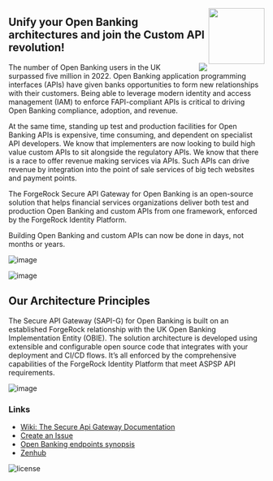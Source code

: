 [<img src="https://avatars.githubusercontent.com/u/2592818?s=200&v=4" align="right" width="110px"/>](https://developer.forgerock.com/)


## Unify your Open Banking architectures and join the Custom API revolution!

[<img src="https://user-images.githubusercontent.com/1516395/232495148-8dc514ad-a824-4029-bb75-1aef87665b06.png" align="right">](https://developer.forgerock.com/)
The number of Open Banking users in the UK surpassed five million in 2022. Open Banking application programming interfaces (APIs) have given
banks opportunities to form new relationships with their customers. Being able to leverage modern identity and access management (IAM) to enforce FAPI-compliant APIs is
critical to driving Open Banking compliance, adoption, and revenue.

At the same time, standing up test and production facilities for Open Banking APIs is expensive, time consuming, and dependent on specialist API developers.
We know that implementers are now looking to build high value custom APIs to sit alongside the regulatory APIs. We know that there is a race to offer 
revenue making services via APIs. Such APIs can drive revenue by integration into the point of sale services of big tech websites and payment points.

The ForgeRock Secure API Gateway for Open Banking is an open-source solution that helps financial services organizations deliver both test and production Open
Banking and custom APIs from one framework, enforced by the ForgeRock Identity Platform. 

Building Open Banking and custom APIs can now be done in days, not months or years.

![image](https://user-images.githubusercontent.com/1516395/232492887-b7aa22b8-5373-4f67-b079-c993a515a07f.png)


![image](https://user-images.githubusercontent.com/1516395/232492238-7ee36c89-d746-46aa-a65e-3995192c5fe1.png)

## Our Architecture Principles
The Secure API Gateway (SAPI-G) for Open Banking is built on an established ForgeRock relationship with the UK Open
Banking Implementation Entity (OBIE). The solution architecture is developed using extensible and configurable open
source code that integrates with your deployment and CI/CD flows. It’s all enforced by the comprehensive capabilities of
the ForgeRock Identity Platform that meet ASPSP API requirements.

![image](https://user-images.githubusercontent.com/1516395/232493242-ab8540fe-dd88-46cb-8187-12566690ff8b.png)


### Links
- [Wiki: The Secure Api Gateway Documentation](https://github.com/SecureAPIGateway/SecureApiGateway/wiki)
- [Create an Issue](https://github.com/SecureAPIGateway/SecureApiGateway/issues/new/choose)
- [Open Banking endpoints synopsis](https://github.com/SecureAPIGateway/SecureApiGateway)
- [Zenhub](https://github.com/SecureApiGateway/SecureApiGateway#workspaces/development-625027a2231bd8001f38d79f/board)

![license](https://img.shields.io/github/license/ACRA/acra.svg)
